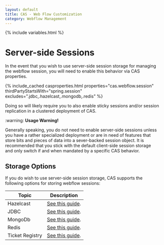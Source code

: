 ```yaml
---
layout: default
title: CAS - Web Flow Customization
category: Webflow Management
---
```


{% include variables.html %}

# Server-side Sessions

In the event that you wish to use server-side session storage for managing the
webflow session, you will need to enable this behavior
via CAS properties.

{% include_cached casproperties.html properties="cas.webflow.session"
thirdPartyStartsWith="spring.session"
excludes=".jdbc,.hazelcast,.mongodb,.redis" %}

Doing so will likely require you to also enable sticky sessions and/or session replication in a clustered deployment of
CAS.

<div class="alert alert-warning">:warning: <strong>Usage Warning!</strong><p>
Generally speaking, you do not need to enable server-side sessions unless you have a 
rather specialized deployment or are in need of features that store bits and pieces 
of data into a sever-backed session object. It is recommended that you stick with 
the default client-side session storage and only switch if and when mandated by a specific CAS behavior.</p></div>

## Storage Options

If you do wish to use server-side session storage, CAS supports the following options for storing webflow sessions:

| Topic           | Description                                                                      |
|-----------------|----------------------------------------------------------------------------------|
| Hazelcast       | [See this guide](Webflow-Customization-Sessions-ServerSide-Hazelcast.html).      |
| JDBC            | [See this guide](Webflow-Customization-Sessions-ServerSide-JDBC.html).           |
| MongoDb         | [See this guide](Webflow-Customization-Sessions-ServerSide-MongoDb.html).        |
| Redis           | [See this guide](Webflow-Customization-Sessions-ServerSide-Redis.html).          | 
| Ticket Registry | [See this guide](Webflow-Customization-Sessions-ServerSide-TicketRegistry.html). |
